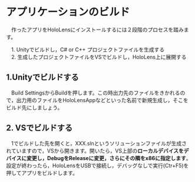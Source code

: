 # アプリケーションのビルド
　作ったアプリをHoloLensにインストールするには２段階のプロセスを踏みます。  

　1. Unityでビルドし，C# or C++ プロジェクトファイルを生成する  
　2. 生成したプロジェクトファイルをVSでビルドし，HoloLens上に展開する

## 1.Unityでビルドする
　Build SettingsからBuildを押します。この時出力先のファイルをきかれるので，出力用のファイルをHoloLensAppなどといった名前で新規生成し，そこをビルド先にしましょう。
 
## 2. VSでビルドする
　1でビルドした先を開くと，XXX.slnというソリューションファイルが生成されていますので，VSから開きます。開いたら，VS上部の<b>ローカルデバイスをデバイスに変更し，DebugをReleaseに変更，さらにその隣をx86に指定します</b>。設定が終わったら，HoloLensをUSBで接続し，デバッグなしで実行(Ctr+F5)を押してアプリをビルドします。